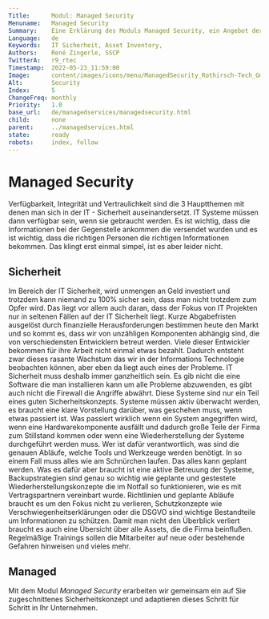 ```yaml
---
Title:      Modul: Managed Security
Menuname:   Managed Security
Summary:    Eine Erklärung des Moduls Managed Security, ein Angebot der Rothirsch Tech. GmbH
Language:   de
Keywords:   IT Sicherheit, Asset Inventory,
Authors:    René Zingerle, SSCP
TwitterA:   r9_rtec
Timestamp:  2022-05-23_11:59:00
Image:      content/images/icons/menu/ManagedSecurity_Rothirsch-Tech_GmbH.png
Alt:        Security
Index:      5
ChangeFreq: monthly
Priority:   1.0
base_url:   de/managedservices/managedsecurity.html
child:      none
parent:     ../managedservices.html
state:      ready
robots:     index, follow
---
```


# Managed Security

Verfügbarkeit, Integrität und Vertraulichkeit sind die 3 Hauptthemen mit denen man sich in der IT - Sicherheit auseinandersetzt. IT Systeme müssen dann verfügbar sein, wenn sie gebraucht werden. Es ist wichtig, dass die Informationen bei der Gegenstelle ankommen die versendet wurden und es ist wichtig, dass die richtigen Personen die richtigen Informationen bekommen. Das klingt erst einmal simpel, ist es aber leider nicht.

## Sicherheit

Im Bereich der IT Sicherheit, wird unmengen an Geld investiert und trotzdem kann niemand zu 100% sicher sein, dass man nicht trotzdem zum Opfer wird. Das liegt vor allem auch daran, dass der Fokus von IT Projekten nur in seltenen Fällen auf der IT Sicherheit liegt. Kurze Abgabefristen ausgelöst durch finanzielle Herausforderungen bestimmen heute den Markt und so kommt es, dass wir von unzähligen Komponenten abhängig sind, die von verschiedensten Entwicklern betreut werden. Viele dieser Entwickler bekommen für ihre Arbeit nicht einmal etwas bezahlt. Dadurch entsteht zwar dieses rasante Wachstum das wir in der Informations Technologie beobachten können, aber eben da liegt auch eines der Probleme. IT Sicherheit muss deshalb immer ganzheitlich sein. Es gib nicht die eine Software die man installieren kann um alle Probleme abzuwenden, es gibt auch nicht die Firewall die Angriffe abwährt. Diese Systeme sind nur ein Teil eines guten Sicherheitskonzepts. Systeme müssen aktiv überwacht werden, es braucht eine klare Vorstellung darüber, was geschehen muss, wenn etwas passiert ist. Was passiert wirklich wenn ein System angegriffen wird, wenn eine Hardwarekomponente ausfällt und dadurch große Teile der Firma zum Stillstand kommen oder wenn eine Wiederherstellung der Systeme durchgeführt werden muss. Wer ist dafür verantwortlich, was sind die genauen Abläufe, welche Tools und Werkzeuge werden benötigt. In so einem Fall muss alles wie am Schnürchen laufen. Das alles kann geplant werden. Was es dafür aber braucht ist eine aktive Betreuung der Systeme, Backupstrategien sind genau so wichtig wie geplante und gestestete Wiederherstellungskonzepte die im Notfall so funktionieren, wie es mit Vertragspartnern vereinbart wurde. Richtlinien und geplante Abläufe braucht es um den Fokus nicht zu verlieren, Schutzkonzepte wie Verschwiegenheitserklärungen oder die DSGVO sind wichtige Bestandteile um Informationen zu schützen. Damit man nicht den Überblick verliert braucht es auch eine Übersicht über alle Assets, die die Firma beinflußen. Regelmäßige Trainings sollen die Mitarbeiter auf neue oder bestehende Gefahren hinweisen und vieles mehr.

## Managed

Mit dem Modul *Managed Security* erarbeiten wir gemeinsam ein auf Sie zugeschnittenes Sicherheitskonzept und adaptieren dieses Schritt für Schritt in Ihr Unternehmen.

